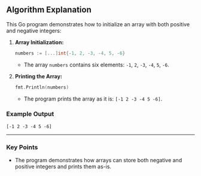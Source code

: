## **Algorithm Explanation**

This Go program demonstrates how to initialize an array with both positive and negative integers:

1. **Array Initialization:**
   ```go
   numbers := [...]int{-1, 2, -3, -4, 5, -6}
   ```
   - The array `numbers` contains six elements: `-1`, `2`, `-3`, `-4`, `5`, `-6`.

2. **Printing the Array:**
   ```go
   fmt.Println(numbers)
   ```
   - The program prints the array as it is: `[-1 2 -3 -4 5 -6]`.

### **Example Output**
```
[-1 2 -3 -4 5 -6]
``` 

---

### **Key Points**
- The program demonstrates how arrays can store both negative and positive integers and prints them as-is.
